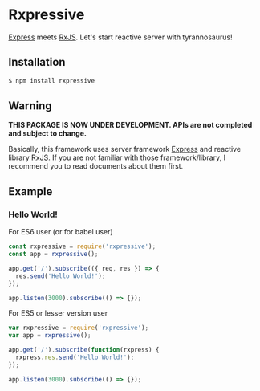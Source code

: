 # Rxpressive

[Express][Express] meets [RxJS][RxJS]. Let's start reactive server with tyrannosaurus!

[Express]: https://github.com/expressjs/express
[RxJS]: https://github.com/Reactive-Extensions/RxJS

## Installation

``` bash
$ npm install rxpressive
```

## Warning

**THIS PACKAGE IS NOW UNDER DEVELOPMENT. APIs are not completed and subject to change.**

Basically, this framework uses server framework [Express][Express] and reactive library [RxJS][RxJS]. If you are not familiar with those framework/library, I recommend you to read documents about them first.

## Example

### Hello World!

For ES6 user (or for babel user)

``` javascript
const rxpressive = require('rxpressive');
const app = rxpressive();

app.get('/').subscribe(({ req, res }) => {
  res.send('Hello World!');
});

app.listen(3000).subscribe(() => {});
```

For ES5 or lesser version user

``` javascript
var rxpressive = require('rxpressive');
var app = rxpressive();

app.get('/').subscribe(function(rxpress) {
  rxpress.res.send('Hello World!');
});

app.listen(3000).subscribe(() => {});
```
